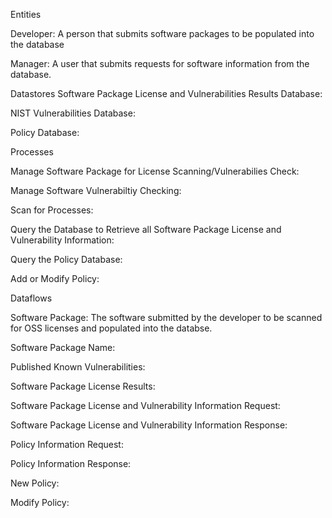 Entities

Developer: A person that submits software packages to be populated into the database

Manager: A user that submits requests for software information from the database.

Datastores
Software Package License and Vulnerabilities Results Database:

NIST Vulnerabilities Database:

Policy Database:

Processes

Manage Software Package for License Scanning/Vulnerabilies Check:

Manage Software Vulnerabiltiy Checking:

Scan for Processes:

Query the Database to Retrieve all Software Package License and Vulnerability Information:

Query the Policy Database:

Add or Modify Policy:

Dataflows

Software Package: The software submitted by the developer to be scanned for OSS licenses and populated into the databse.

Software Package Name:

Published Known Vulnerabilities:

Software Package License Results:

Software Package License and Vulnerability Information Request:

Software Package License and Vulnerability Information Response:

Policy Information Request:

Policy Information Response:

New Policy:

Modify Policy:
